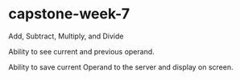 # capstone-week-7

Add, Subtract, Multiply, and Divide

Ability to see current and previous operand.

Ability to save current Operand to the server and display on screen.

